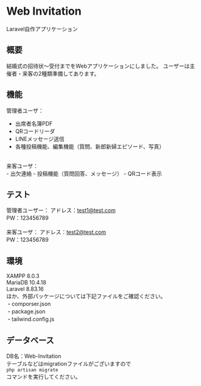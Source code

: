 
# Web Invitation
Laravel自作アプリケーション

## 概要
結婚式の招待状～受付までをWebアプリケーションにしました。
ユーザーは主催者・来客の2種類準備してあります。

## 機能
管理者ユーザ：
 - 出席者名簿PDF
 - QRコードリーダ
 - LINEメッセージ送信
 - 各種投稿機能、編集機能（質問、新郎新婦エピソード、写真）<br>
 <br>
来客ユーザ：<br>
 - 出欠連絡
 - 投稿機能（質問回答、メッセージ）
 - QRコード表示
 
## テスト
管理者ユーザー：
    アドレス：test1@test.com<br>
    PW：123456789<br>
<br>
来客ユーザ：
    アドレス：test2@test.com<br>
    PW：123456789<br>
    
## 環境
XAMPP 8.0.3<br>
MariaDB 10.4.18<br>
Laravel 8.83.16<br>
ほか、外部パッケージについては下記ファイルをご確認ください。<br>
・comporser.json<br>
・package.json<br>
・tailwind.config.js<br>

## データベース
DB名：Web-Invitation<br>
テーブルなどはmigrationファイルがございますので<br>
```php artisan migrate```<br>
コマンドを実行してください。<br>
